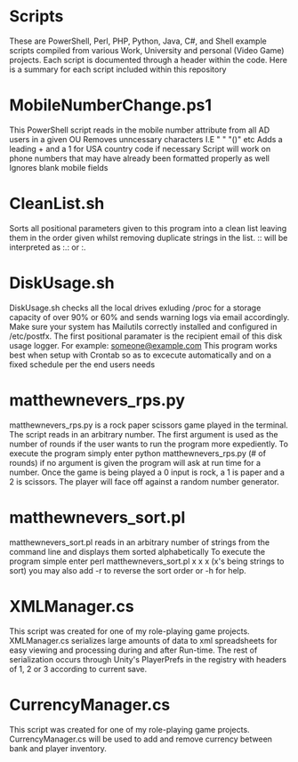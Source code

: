 # Scripts
These are PowerShell, Perl, PHP, Python, Java, C#, and Shell example scripts compiled from various Work, University and personal (Video Game) projects. Each script is documented through a header within the code. Here is a summary for each script included within this repository

# MobileNumberChange.ps1
This PowerShell script reads in the mobile number attribute from all AD users in a given OU
Removes unncessary characters I.E " " "()" etc
Adds a leading + and a 1 for USA country code if necessary
Script will work on phone numbers that may have already been formatted properly as well
Ignores blank mobile fields

# CleanList.sh
Sorts all positional parameters given to this program into a clean list leaving them in 
the order given whilst removing duplicate strings in the list. :: will be interpreted as :.: or :.

# DiskUsage.sh
DiskUsage.sh checks all the local drives exluding /proc for a storage capacity of over 90% or 60% and sends warning logs via email accordingly. Make sure your system has Mailutils correctly installed and configured in /etc/postfx.
The first positional paramater is the recipient email of this disk usage logger. For example: someone@example.com
This program works best when setup with Crontab so as to excecute automatically and on a fixed schedule per the end users needs

# matthewnevers_rps.py
matthewnevers_rps.py is a rock paper scissors game played in the terminal. The script reads in an arbitrary number.  The first argument is used as the number of rounds if the user wants to run the program more expediently. To execute the program simply enter python matthewnevers_rps.py (# of rounds) if no argument is given the program will ask at run time for a number. Once the game is being played a 0 input is rock, a 1 is paper and a 2 is scissors. The player will face off against a random number generator.

# matthewnevers_sort.pl
matthewnevers_sort.pl reads in an arbitrary number of strings from the command line and displays them sorted alphabetically
To execute the program simple enter perl matthewnevers_sort.pl x x x (x's being strings to sort) you may also add -r to reverse the sort order or -h for help.

# XMLManager.cs
This script was created for one of my role-playing game projects.
XMLManager.cs serializes large amounts of data to xml spreadsheets for easy viewing and processing during and after Run-time.
The rest of serialization occurs through Unity's PlayerPrefs in the registry with headers of 1, 2 or 3 according to current save.

# CurrencyManager.cs
This script was created for one of my role-playing game projects.
CurrencyManager.cs will be used to add and remove currency between bank and player inventory.

